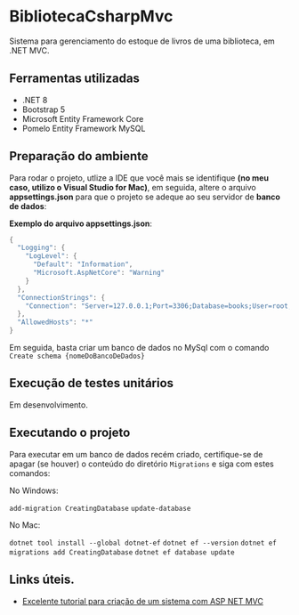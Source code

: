 # BibliotecaCsharpMvc

<p>Sistema para gerenciamento do estoque de livros de uma biblioteca, em .NET MVC.</p>

## Ferramentas utilizadas

- .NET 8
- Bootstrap 5
- Microsoft Entity Framework Core
- Pomelo Entity Framework MySQL

## Preparação do ambiente
Para rodar o projeto, utlize a IDE que você mais se identifique **(no meu caso, utilizo o Visual Studio for Mac)**, em seguida, altere o arquivo **appsettings.json** para que o projeto se adeque ao seu servidor de **banco de dados**:

**Exemplo do arquivo appsettings.json**:

````java
{
  "Logging": {
    "LogLevel": {
      "Default": "Information",
      "Microsoft.AspNetCore": "Warning"
    }
  },
  "ConnectionStrings": {
    "Connection": "Server=127.0.0.1;Port=3306;Database=books;User=root;Password=Dev2020;"
  },
  "AllowedHosts": "*"
}
````

Em seguida, basta criar um banco de dados no MySql com o comando `Create schema {nomeDoBancoDeDados}`

## Execução de testes unitários

Em desenvolvimento.

## Executando o projeto

Para executar em um banco de dados recém criado, certifique-se de apagar (se houver) o conteúdo do diretório `Migrations` e siga com estes comandos:

No Windows:

`add-migration CreatingDatabase`
`update-database`

No Mac:

`dotnet tool install --global dotnet-ef`
`dotnet ef --version`
`dotnet ef migrations add CreatingDatabase`
`dotnet ef database update`

## Links úteis.

- [Excelente tutorial para criação de um sistema com ASP NET MVC](https://www.youtube.com/watch?v=w75Ok7ZhVaU&list=PL8l5r7-11AADIYThFwVOoM3L_m0Dfuiga)